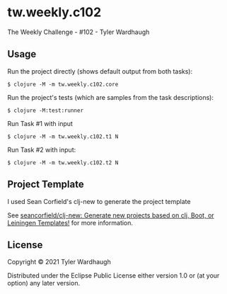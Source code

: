 # tw.weekly.c102


The Weekly Challenge - #102 - Tyler Wardhaugh

## Usage

Run the project directly (shows default output from both tasks):

    $ clojure -M -m tw.weekly.c102.core

Run the project's tests (which are samples from the task descriptions):

    $ clojure -M:test:runner

Run Task #1 with input

    $ clojure -M -m tw.weekly.c102.t1 N

Run Task #2 with input:

    $ clojure -M -m tw.weekly.c102.t2 N

## Project Template

I used Sean Corfield's clj-new to generate the project template

See [seancorfield/clj-new: Generate new projects based on clj, Boot, or Leiningen Templates!](https://github.com/seancorfield/clj-new) for more information.

## License

Copyright © 2021 Tyler Wardhaugh

Distributed under the Eclipse Public License either version 1.0 or (at
your option) any later version.

